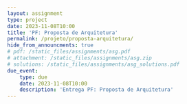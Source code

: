 ```yaml
---
layout: assignment
type: project
date: 2023-11-08T10:00
title: 'PF: Proposta de Arquitetura'
permalink: /projeto/proposta-arquitetura/
hide_from_announcments: true
# pdf: /static_files/assignments/asg.pdf
# attachment: /static_files/assignments/asg.zip
# solutions: /static_files/assignments/asg_solutions.pdf
due_event: 
    type: due
    date: 2023-11-08T10:00
    description: 'Entrega PF: Proposta de Arquitetura'
---
```


